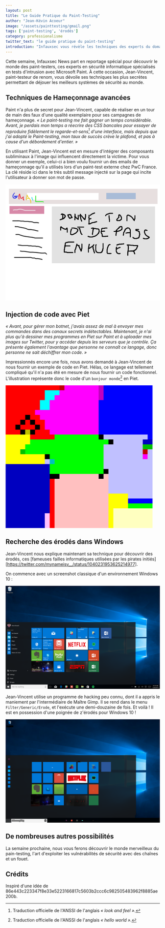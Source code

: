 ```yaml
---
layout: post
title: "Le Guide Pratique du Paint-Testing"
author: "Jean-Kévin Acoeur"
image: "/assets/painttesting/gmail.png"
tags: ['paint-testing', 'érodés']
category: professionalisme
twitter_text: "le guide pratique du paint-testing"
introduction: "Infauxsec vous révèle les techniques des experts du domaine"
---
```


Cette semaine, Infauxsec News part en reportage spécial pour découvrir le monde
des paint-testers, ces experts en sécurité informatique spécialisés en tests
d'intrusion avec Microsoft Paint. À cette occasion, Jean-Vincent, paint-testeur
de renom, vous dévoile ses techniques les plus secrètes permettant de déjouer
les meilleurs systèmes de sécurité au monde.

## Techniques de Hameçonnage avancées

Paint n'a plus de secret pour Jean-Vincent, capable de réaliser en un
tour de main des faux d'une qualité exemplaire pour ses campagnes de
hameçonnage. *« Le paint-testing me fait gagner un temps considérable. Avant,
je perdais mon temps a réecrire des CSS bancales pour essayer de
reproduire fidèlement le regarde-et-sens[^1] d'une interface,
mais depuis que j'ai adopté le Paint-testing, mon taux de succès
crève le plafond, et pas à cause d'un débordement d'entier. »*

En utilisant Paint, Jean-Vincent est en mesure d'intégrer des composants
subliminaux à l'image qui influencent directement la victime. Pour vous donner
un exemple, celui-ci a bien voulu fournir un des emails de hameçonnage qu'il a
utilisés lors d'un paint-test externe chez PwC France. La clé réside ici
dans le très subtil message injecté sur la page qui incite l'utilisateur à
donner son mot de passe.

![Phishing gmail](/assets/painttesting/gmail.png)

## Injection de code avec Piet

*« Avant, pour gérer mon botnet, j'avais assez de mal à envoyer mes commandes
dans des canaux secrets indétectables. Maintenant, je n'ai plus qu'à dessiner
mes programmes en Piet sur Paint et à uploader mes images sur Twitter, pour y
accéder depuis les serveurs que je contrôle. Ça présente également l'avantage
que personne ne connaît ce langage, donc personne ne sait déchiffrer mon code.
»*

Impressionnés encore une fois, nous avons demandé à Jean-Vincent de nous fournir
un exemple de code en Piet. Hélas, ce langage est tellement compliqué qu'il n'a
pas été en mesure de nous fournir un code fonctionnel. L'illustration représente
donc le code d'un `bonjour monde`[^2] en Piet.

![Bonjour monde](/assets/painttesting/piet.png)

## Recherche des érodés dans Windows 

Jean-Vincent nous explique maintenant sa technique pour découvrir des
érodés, ces [fameuses failles informatiques utilisées par les pirates
initiés][https://twitter.com/mynameisv__/status/1040231953625214977].

On commence avec un screenshot classique d'un environnement Windows 10 :

![Windows 10 fraîchement installé](/assets/painttesting/win10.png)

Jean-Vincent utilise un programme de hacking peu connu, dont il a
appris le maniement par l'intermédiaire de Maître Gimp. Il se rend dans le menu
`Filter/Generic/Erode`, et l'exécute une demi-douzaine de fois. Et voilà !
Il est en possession d'une poignée de z'érodés pour Windows 10 !

![Six nouvelles érodés dans Windows 10](/assets/painttesting/win10-eroded.png)

## De nombreuses autres possibilités

La semaine prochaine, nous vous ferons découvrir le monde merveilleux
du pain-testing, l'art d'exploiter les vulnérabilités de sécurité avec
des chaînes et un fouet.

## Crédits

Inspiré d'une idée de 86e443c223347f8e33e5223166817c5603b2ccc6c982505483962f8885ae200b.

[^1]: Traduction officielle de l'ANSSI de l'anglais *« look and feel »*.
[^2]: Traduction officielle de l'ANSSI de l'anglais *« hello world »*.
